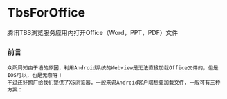 # TbsForOffice
腾讯TBS浏览服务应用内打开Office（Word，PPT，PDF）文件

### 前言
    众所周知由于墙的原因，利用Android系统的Webview是无法直接加载Office文件的，但是IOS可以，也是无奈呀！ 
    不过还好鹅厂给我们提供了X5浏览器，一般来说Android客户端想要加载文件，一般可有三种方案：
    
